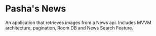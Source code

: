 # Pasha's News

An application that retrieves images from a News api. Includes MVVM architecture, pagination, Room DB and News Search Feature.

